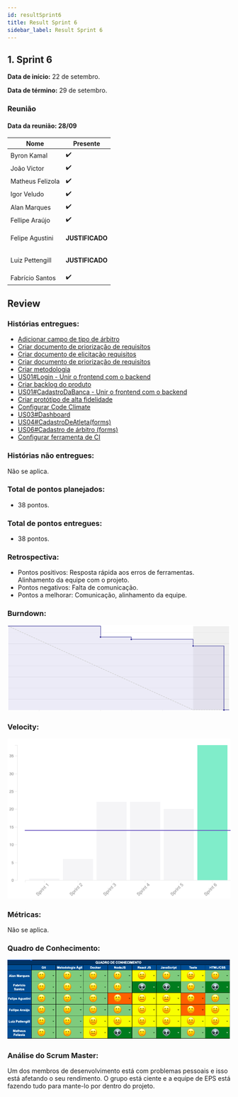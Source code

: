 ```yaml
---
id: resultSprint6
title: Result Sprint 6
sidebar_label: Result Sprint 6
---
```


## 1. Sprint 6


**Data de início:** 22 de setembro.

**Data de término:** 29 de setembro.

### Reunião
#### Data da reunião: 28/09

|Nome|Presente|
|----|----|
|Byron Kamal|:heavy_check_mark: |
|João Victor|:heavy_check_mark:|
|Matheus Felizola|:heavy_check_mark:|
|Igor Veludo|:heavy_check_mark:|
|Alan Marques|:heavy_check_mark:|
|Fellipe Araújo|:heavy_check_mark:|
|Felipe Agustini|<p><strong>JUSTIFICADO</strong></p>|
|Luiz Pettengill|<p><strong>JUSTIFICADO</strong></p>|
|Fabrício Santos|:heavy_check_mark:|

## Review
### Histórias entregues:
- [Adicionar campo de tipo de árbitro](https://github.com/fga-eps-mds/2019.2-Gymnasteg-Wiki/issues/85)
- [Criar documento de priorização de requisitos](https://github.com/fga-eps-mds/2019.2-Gymnasteg-Wiki/issues/61)
- [Criar documento de elicitação requisitos](https://github.com/fga-eps-mds/2019.2-Gymnasteg-Wiki/issues/60)
- [Criar documento de priorização de requisitos](ttps://github.com/fga-eps-mds/2019.2-Gymnasteg-Wiki/issues/61)
- [Criar metodologia](https://github.com/fga-eps-mds/2019.2-Gymnasteg-Wiki/issues/79)
- [US01#Login - Unir o frontend com o backend](https://github.com/fga-eps-mds/2019.2-Gymnasteg-Wiki/issues/65)
- [Criar backlog do produto](https://github.com/fga-eps-mds/2019.2-Gymnasteg-Wiki/issues/78)
- [US01#CadastroDaBanca - Unir o frontend com o backend](https://github.com/fga-eps-mds/2019.2-Gymnasteg-Wiki/issues/66)
- [Criar protótipo de alta fidelidade](https://github.com/fga-eps-mds/2019.2-Gymnasteg-Wiki/issues/55)
- [Configurar Code Climate](https://github.com/fga-eps-mds/2019.2-Gymnasteg-Wiki/issues/80)
- [US03#Dashboard](https://github.com/fga-eps-mds/2019.2-Gymnasteg-Wiki/issues/74)
- [US04#CadastroDeAtleta(forms)](https://github.com/fga-eps-mds/2019.2-Gymnasteg-Wiki/issues/73)
- [US06#Cadastro de árbitro (forms)](https://github.com/fga-eps-mds/2019.2-Gymnasteg-Wiki/issues/69)
- [Configurar ferramenta de CI](https://github.com/fga-eps-mds/2019.2-Gymnasteg-Wiki/issues/59)

### Histórias não entregues:
Não se aplica.
### Total de pontos planejados:
- 38 pontos.

### Total de pontos entregues:
- 38 pontos.

### Retrospectiva:
- Pontos positivos: Resposta rápida aos erros de ferramentas. Alinhamento da equipe com o projeto.
- Pontos negativos: Falta de comunicação.
- Pontos a melhorar: Comunicação, alinhamento da equipe.


### Burndown:
![Burndown](./assets/burndown/burndown_sprint6.png)

### Velocity:
![Velocity](./assets/velocity/velocity_sprint6.png)

### Métricas:
Não se aplica.

### Quadro de Conhecimento:
[![Quadro Conhecimento Gymnasteg](./assets/quadro_conhecimento/quadro_conhecimento_sprint5.png)](./assets/quadro_conhecimento/quadro_conhecimento_sprint5.png)

### Análise do Scrum Master:
<p>Um dos membros de desenvolvimento está com problemas pessoais e isso está afetando o seu rendimento. O grupo está ciente e a equipe de EPS está fazendo tudo para mante-lo por dentro do projeto.</p>  

